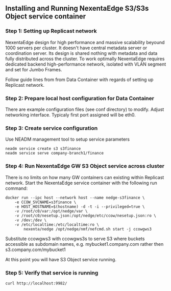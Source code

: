 ## Installing and Running NexentaEdge S3/S3s Object service container

### Step 1: Setting up Replicast network
NexentaEdge design for high performance and massive scalability beyound 1000 servers per cluster. It doesn't have central metadata server or coordination server. Its design is shared nothing with metadata and data fully distributed across the cluster. To work optimally NexentaEdge requires dedicated backend high-performance network, isolated with VLAN segment and set for Jumbo Frames.

Follow guide lines from from Data Container with regards of setting up Replicast network.

### Step 2: Prepare local host configuration for Data Container
There are example configuration files (see conf directory) to modify. Adjust networking interface. Typicaly first port assigned will be eth0.

### Step 3: Create service configuration
Use NEADM management tool to setup service parameters
```
neadm service create s3 s3finance
neadm service serve company-branch1/finance
```

### Step 4: Run NexentaEdge GW S3 Object service across cluster
There is no limits on how many GW containers can existing within Replicast network. Start the NexentaEdge service container with the following run command:
```
docker run --ipc host --network host --name nedge-s3finance \
	-e CCOW_SVCNAME=s3finance \
	-e HOST_HOSTNAME=$(hostname) -d -t -i --privileged=true \
	-v /root/c0/var:/opt/nedge/var \
	-v /root/c0/nesetup.json:/opt/nedge/etc/ccow/nesetup.json:ro \
	-v /dev:/dev \
	-v /etc/localtime:/etc/localtime:ro \
        nexenta/nedge /opt/nedge/nmf/nefcmd.sh start -j ccowgws3
```
Substitute ccowgws3 with ccowgws3s to serve S3 where buckets accessible as subdomain names, e.g. mybucket1.company.com rather then s3.company.com/mybucket1

At this point you will have S3 Object service running.

### Step 5: Verify that service is running
```
curl http://localhost:9982/
```

